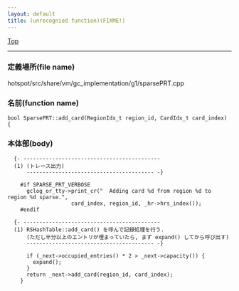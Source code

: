 ```yaml
---
layout: default
title: (unrecognied function)(FIXME!)
---
```

[Top](../index.html)

--- 
### 定義場所(file name)
hotspot/src/share/vm/gc_implementation/g1/sparsePRT.cpp

### 名前(function name)
```
bool SparsePRT::add_card(RegionIdx_t region_id, CardIdx_t card_index) {
```

### 本体部(body)
```
  {- -------------------------------------------
  (1) (トレース出力)
      ---------------------------------------- -}

	#if SPARSE_PRT_VERBOSE
	  gclog_or_tty->print_cr("  Adding card %d from region %d to region %d sparse.",
	                card_index, region_id, _hr->hrs_index());
	#endif

  {- -------------------------------------------
  (1) RSHashTable::add_card() を呼んで記録処理を行う.
      (ただし半分以上のエントリが埋まっていたら, まず expand() してから呼び出す)
      ---------------------------------------- -}

	  if (_next->occupied_entries() * 2 > _next->capacity()) {
	    expand();
	  }
	  return _next->add_card(region_id, card_index);
	}
	
```


